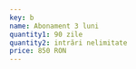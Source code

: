 ```yaml
---
key: b
name: Abonament 3 luni
quantity1: 90 zile
quantity2: intrări nelimitate
price: 850 RON
---
```

